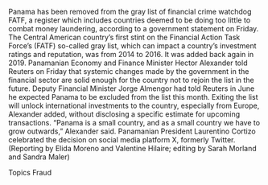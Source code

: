 Panama has been removed from the gray list of financial crime watchdog FATF, a register which includes countries deemed to be doing too little to combat money laundering, according to a government statement on Friday.
The Central American country’s first stint on the Financial Action Task Force’s (FATF) so-called gray list, which can impact a country’s investment ratings and reputation, was from 2014 to 2016.
It was added back again in 2019.
Panamanian Economy and Finance Minister Hector Alexander told Reuters on Friday that systemic changes made by the government in the financial sector are solid enough for the country not to rejoin the list in the future.
Deputy Financial Minister Jorge Almengor had told Reuters in June he expected Panama to be excluded from the list this month.
Exiting the list will unlock international investments to the country, especially from Europe, Alexander added, without disclosing a specific estimate for upcoming transactions.
“Panama is a small country, and as a small country we have to grow outwards,” Alexander said.
Panamanian President Laurentino Cortizo celebrated the decision on social media platform X, formerly Twitter.
(Reporting by Elida Moreno and Valentine Hilaire; editing by Sarah Morland and Sandra Maler)

Topics
Fraud

